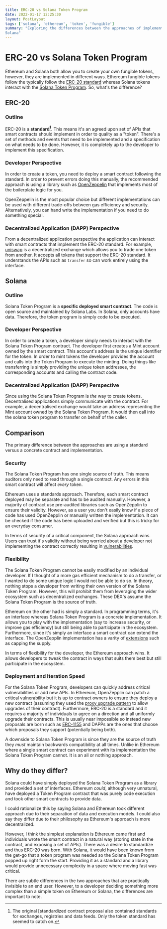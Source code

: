 ```yaml
---
title: ERC-20 vs Solana Token Program
date: 2022-01-17 12:25:30
layout: PostLayout
tags: ['solana', 'ethereum', 'token', 'fungible']
summary: "Exploring the differences between the approaches of implementing tokens in Ethereum and
Solana"
---
```


<TOCInline toc={props.toc} asDisclosure />

# ERC-20 vs Solana Token Program

Ethereum and Solana both allow you to create your own fungible tokens, however, they are implemented
in different ways. Ethereum fungible tokens follow the typically follow the [ERC-20
standard](https://ethereum.org/en/developers/docs/standards/tokens/erc-20/) whereas Solana tokens
interact with the [Solana Token Program](https://spl.solana.com/token). So, what's the difference?

## ERC-20

### Outline

ERC-20 is a **standard[^1]**. This means it's an agreed upon set of APIs that smart contracts should
implement in order to quality as a "token". There's a set of methods and events that need to be
implemented and a specification on what needs to be done. However, it is completely up to the
developer to implement this specification.

### Developer Perspective

In order to create a token, you need to deploy a smart contract following the standard. In order to
prevent errors doing this manually, the recommended approach is using a library such as
[OpenZeppelin](https://docs.openzeppelin.com/contracts/2.x/api/token/erc20) that implements most of
the boilerplate logic for you.

OpenZeppelin is the most popular choice but different implementations can be used with different
trade-offs between gas efficiency and security. Alternatively, you can hand write the implementation
if you need to do something special.

### Decentralized Application (DAPP) Perspective

From a decentralized application perspective the application can interact with smart contracts that
implement the ERC-20 standard. For example, [uniswap](https://uniswap.org/) is a decentralized
exchange which allows you to trade one token from another. It accepts all tokens that support the
ERC-20 standard. It understands the APIs such as `transfer` so can work entirely using the
interface.

## Solana

### Outline

Solana Token Program is a **specific deployed smart contract**. The code is open source and
maintained by Solana Labs. In Solana, only accounts have data. Therefore, the token program is
simply code to be executed.

### Developer Perspective

In order to create a token, a developer simply needs to interact with the Solana Token Program
contract. The developer first creates a Mint account owned by the smart contract. This account's
address is the unique identifier for the token. In order to mint tokens the developer provides the
account and calls into the Token Program to execute the minting. Doing things like transferring is
simply providing the unique token addresses, the corresponding accounts and calling the contract
code.

### Decentralized Application (DAPP) Perspective

Since using the Solana Token Program is *the* way to create tokens. Decentralised applications
simply communicate with the contract. For example, a decentralised exchange would take an address
representing the Mint account owned by the Solana Token Program. It would then call into the solana
token program to transfer on behalf of the caller.

## Comparison

The primary difference between the approaches are using a standard versus a concrete contract and
implementation.

### Security

The Solana Token Program has one single source of truth. This means auditors only need to read
through a single contract. Any errors in this smart contract will affect *every* token.

Ethereum uses a standards approach. Therefore, each smart contract deployed may be separate and has
to be audited manually. However, a majority of contract use pre-audited libraries such as
OpenZepplin to ensure their validity. However, as a user you don't easily know if a piece of code
has used OpenZepplin or manually written the implementation. It can be checked if the code has been
uploaded and verified but this is tricky for an everyday consumer.

In terms of security of a critical component, the Solana approach wins. Users can trust it's
validity without being worried about a developer not implementing the contract correctly resulting
in
[vulnerabilities](https://www.theblockcrypto.com/post/112339/creative-attacker-steals-76000-in-rune-by-giving-out-free-tokens).

### Flexibility

The Solana Token Program cannot be easily modified by an individual developer. If I thought of a
more gas efficient mechanism to do a transfer, or I wanted to do some unique logic I would not be
able to do so. In theory, nothing stops a developer from writing their own version of the Solana
Token Program. However, this will prohibit them from leveraging the wider ecosystem such as
decentralized exchanges. These DEX's assume the Solana Token Program is the source of truth.

Ethereum on the other had is simply a standard. In programming terms, it's an interface whereas
Solana Token Program is a concrete implementation. It allows you to play with the implementation
(say to increase security, or improve gas efficiency) but still being able to participate in the
ecosystem. Furthermore, since it's simply an interface a smart contract can extend the interface.
The OpenZepplin implementation has a varity of
[extensions](https://docs.openzeppelin.com/contracts/4.x/api/token/erc20#extensions) such as capping
the supply.

In terms of flexibility for the developer, the Ethereum approach wins. It allows developers to tweak
the contract in ways that suits them best but still participate in the ecosystem.

### Deployment and Iteration Speed

For the Solana Token Program, developers can quickly address critical vulnerabilities or add new
APIs. In Ethereum, OpenZepplin can patch a critical vulnerability but it is up to contract owners to
ensure they deploy a new contract (assuming they used the [proxy upgrade
pattern](https://docs.openzeppelin.com/upgrades-plugins/1.x/proxies) to allow upgrades of their
contract). Furthermore, ERC-20 is a standard and it requires a majority of individuals to agree on a
direction and all uniformly upgrade their contracts. This is usually near impossible so instead new
proposals are born such as [ERC-1155](https://eips.ethereum.org/EIPS/eip-1155) and DAPPs are the
ones that choose which proposals they support (potentially being both).

A downside to Solana Token Program is since they are the source of truth they *must* maintain
backwards compatibility at all times. Unlike in Ethereum where a single smart contract can
experiment with its implementation the Solana Token Program cannot. It is an all or nothing
approach.

## Why do they differ?

Solana could have simply deployed the Solana Token Program as a library and provided a set of
interfaces. Ethereum *could*, although very unnatural, have deployed a Token Program contract that
was purely code execution and took other smart contracts to provide data.

I could rationalize this by saying Solana and Ethereum took different approach due to their
separation of data and execution models. I could also say they differ due to their philosophy as
Ethereum's approach is more decentralized.

However, I think the simplest explanation is Ethereum came first and individuals wrote the smart
contract in a natural way (storing state in the contract, and exposing a set of APIs). There was a
desire to standardize and thus ERC-20 was born. With Solana, it would have been known from the
get-go that a token program was needed so the Solana Token Program popped up right form the start.
Providing it as a standard and a library would provide unnecessary complexity in a space where
moving fast was critical.

There are subtle differences in the two approaches that are practically invisible to an end user.
However, to a developer deciding something more complex than a simple token on Ethereum or Solana,
the differences are important to note.

[^1]: The original [standardized contract proposal also contained standards for exchanges,
  registries and data feeds. Only the token standard has seemed to catch on.
